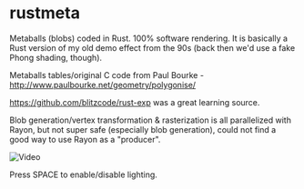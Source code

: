 # rustmeta
Metaballs (blobs) coded in Rust. 100% software rendering. It is basically a Rust version of my old demo effect from the 90s (back then we'd use a fake Phong shading, though).

Metaballs tables/original C code from Paul Bourke - http://www.paulbourke.net/geometry/polygonise/

https://github.com/blitzcode/rust-exp was a great learning source.

Blob generation/vertex transformation & rasterization is all parallelized with Rayon, but not super safe (especially blob generation), could not find a good way to use Rayon as a "producer".

![Video](video.gif "Short video")

Press SPACE to enable/disable lighting.
